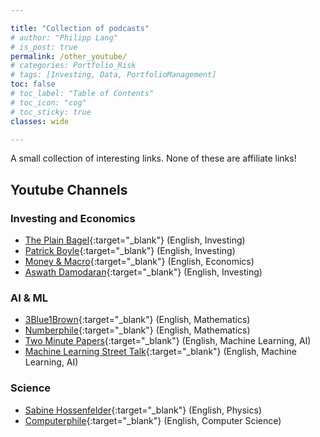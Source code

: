```yaml
---

title: "Collection of podcasts"
# author: "Philipp Lang"
# is_post: true
permalink: /other_youtube/
# categories: Portfolio_Risk
# tags: [Investing, Data, PortfolioManagement]
toc: false
# toc_label: "Table of Contents"
# toc_icon: "cog"
# toc_sticky: true
classes: wide

---
```


A small collection of interesting links. None of these are affiliate links!

## Youtube Channels

### Investing and Economics
* [The Plain Bagel](https://www.youtube.com/@ThePlainBagel){:target="_blank"} (English, Investing)
* [Patrick Boyle](https://www.youtube.com/@PBoyle){:target="_blank"} (English, Investing)
* [Money & Macro](https://www.youtube.com/@MoneyMacro){:target="_blank"} (English, Economics)
* [Aswath Damodaran](https://www.youtube.com/@AswathDamodaranonValuation){:target="_blank"} (English, Investing)

### AI & ML
* [3Blue1Brown](https://www.youtube.com/@3blue1brown){:target="_blank"} (English, Mathematics)
* [Numberphile](https://www.youtube.com/@numberphile){:target="_blank"} (English, Mathematics)
* [Two Minute Papers](https://www.youtube.com/@TwoMinutePapers){:target="_blank"} (English, Machine Learning, AI)
* [Machine Learning Street Talk](https://www.youtube.com/@MachineLearningStreetTalk){:target="_blank"} (English,  Machine Learning, AI)

### Science
* [Sabine Hossenfelder](https://www.youtube.com/@SabineHossenfelder){:target="_blank"} (English, Physics)
* [Computerphile](https://www.youtube.com/@Computerphile){:target="_blank"} (English, Computer Science)


